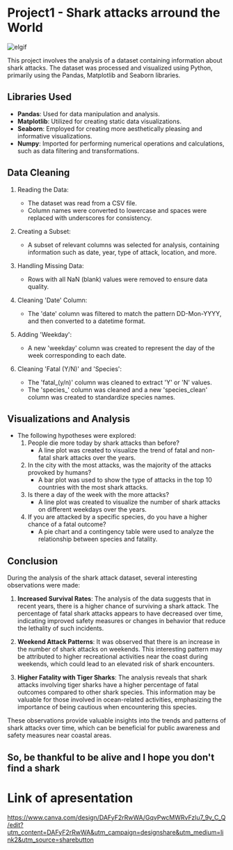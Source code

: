 # Project1 - Shark attacks arround the World

![elgif](https://media1.giphy.com/media/PfHrNe1cSKAjC/giphy.gif?cid=ecf05e47hngmfxpo03mjabb7bml69pvkc15mzkrkicjgimtr&ep=v1_gifs_search&rid=giphy.gif&ct=g)

This project involves the analysis of a dataset containing information about shark attacks. The dataset was processed and visualized using Python, primarily using the Pandas, Matplotlib and Seaborn libraries.

## Libraries Used
- **Pandas**: Used for data manipulation and analysis.
- **Matplotlib**: Utilized for creating static data visualizations.
- **Seaborn**: Employed for creating more aesthetically pleasing and informative visualizations.
- **Numpy**: Imported for performing numerical operations and calculations, such as data filtering and transformations.

## Data Cleaning
1. Reading the Data:
   - The dataset was read from a CSV file.
   - Column names were converted to lowercase and spaces were replaced with underscores for consistency.

2. Creating a Subset:
   - A subset of relevant columns was selected for analysis, containing information such as date, year, type of attack, location, and more.

3. Handling Missing Data:
   - Rows with all NaN (blank) values were removed to ensure data quality.

4. Cleaning 'Date' Column:
   - The 'date' column was filtered to match the pattern DD-Mon-YYYY, and then converted to a datetime format.

5. Adding 'Weekday':
   - A new 'weekday' column was created to represent the day of the week corresponding to each date.

6. Cleaning 'Fatal (Y/N)' and 'Species':
   - The 'fatal_(y/n)' column was cleaned to extract 'Y' or 'N' values.
   - The 'species_' column was cleaned and a new 'species_clean' column was created to standardize species names.

## Visualizations and Analysis
- The following hypotheses were explored:
  1. People die more today by shark attacks than before?
     - A line plot was created to visualize the trend of fatal and non-fatal shark attacks over the years.
  2. In the city with the most attacks, was the majority of the attacks provoked by humans?
     - A bar plot was used to show the type of attacks in the top 10 countries with the most shark attacks.
  3. Is there a day of the week with the more attacks?
     - A line plot was created to visualize the number of shark attacks on different weekdays over the years.
  4. If you are attacked by a specific species, do you have a higher chance of a fatal outcome?
     - A pie chart and a contingency table were used to analyze the relationship between species and fatality.

## Conclusion
During the analysis of the shark attack dataset, several interesting observations were made:

1. **Increased Survival Rates**: The analysis of the data suggests that in recent years, there is a higher chance of surviving a shark attack. The percentage of fatal shark attacks appears to have decreased over time, indicating improved safety measures or changes in behavior that reduce the lethality of such incidents.

2. **Weekend Attack Patterns**: It was observed that there is an increase in the number of shark attacks on weekends. This interesting pattern may be attributed to higher recreational activities near the coast during weekends, which could lead to an elevated risk of shark encounters.

3. **Higher Fatality with Tiger Sharks**: The analysis reveals that shark attacks involving tiger sharks have a higher percentage of fatal outcomes compared to other shark species. This information may be valuable for those involved in ocean-related activities, emphasizing the importance of being cautious when encountering this species.

These observations provide valuable insights into the trends and patterns of shark attacks over time, which can be beneficial for public awareness and safety measures near coastal areas.

## **So, be thankful to be alive and I hope you don't find a shark**


# Link of apresentation 
https://www.canva.com/design/DAFyF2rRwWA/GqvPwcMWRvFzlu7_9v_C_Q/edit?utm_content=DAFyF2rRwWA&utm_campaign=designshare&utm_medium=link2&utm_source=sharebutton

